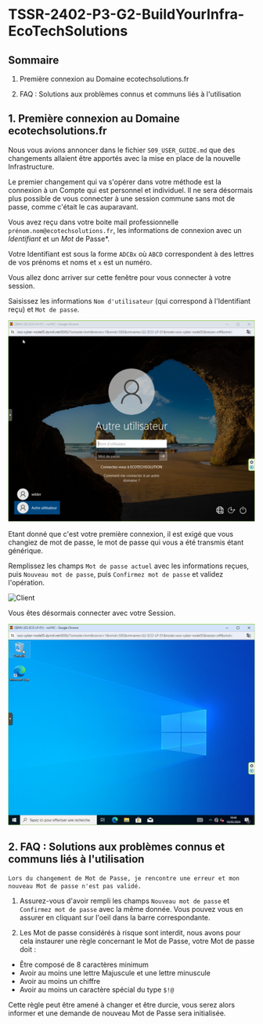 # **TSSR-2402-P3-G2-BuildYourInfra-EcoTechSolutions**

## **Sommaire**

1) Première connexion au Domaine ecotechsolutions.fr

2) FAQ : Solutions aux problèmes connus et communs liés à l'utilisation

## **1. Première connexion au Domaine ecotechsolutions.fr**

Nous vous avions annoncer dans le fichier `S09_USER_GUIDE.md` que des changements allaient être apportés avec la mise en place de la nouvelle Infrastructure.

Le premier changement qui va s'opérer dans votre méthode est la connexion à un Compte qui est personnel et individuel. Il ne sera désormais plus possible de vous connecter à une session commune sans mot de passe, comme c'était le cas auparavant.

Vous avez reçu dans votre boite mail professionnelle `prénom.nom@ecotechsolutions.fr`, les informations de connexion avec un *Identifiant* et un *Mot* de Passe*.

Votre Identifiant est sous la forme `ADCBx` où `ABCD` correspondent à des lettres de vos prénoms et noms et `x` est un numéro.

Vous allez donc arriver sur cette fenêtre pour vous connecter à votre session.

Saisissez les informations `Nom d'utilisateur` (qui correspond à l'Identifiant reçu) et `Mot de passe`.

![Client](./ressource/S10/images/client/Client_AD_Connect_01.PNG)

Etant donné que c'est votre première connexion, il est exigé que vous changiez de mot de passe, le mot de passe qui vous a été transmis étant générique.

Remplissez les champs `Mot de passe actuel` avec les informations reçues, puis `Nouveau mot de passe`, puis `Confirmez mot de passe` et validez l'opération.

![Client]()

Vous êtes désormais connecter avec votre Session.

![Client](./ressource/S10/images/client/Client_AD_Connect_03.PNG)

## **2. FAQ : Solutions aux problèmes connus et communs liés à l'utilisation**

```
Lors du changement de Mot de Passe, je rencontre une erreur et mon nouveau Mot de passe n'est pas validé.
```

1. Assurez-vous d'avoir rempli les champs `Nouveau mot de passe` et `Confirmez mot de passe` avec la même donnée. Vous pouvez vous en assurer en cliquant sur l'oeil dans la barre correspondante.

2. Les Mot de passe considérés à risque sont interdit, nous avons pour cela instaurer une règle concernant le Mot de Passe, votre Mot de passe doit :
* Être composé de 8 caractères minimum
* Avoir au moins une lettre Majuscule et une lettre minuscule
* Avoir au moins un chiffre
* Avoir au moins un caractère spécial du type `$!@`

Cette règle peut être amené à changer et être durcie, vous serez alors informer et une demande de nouveau Mot de Passe sera initialisée.